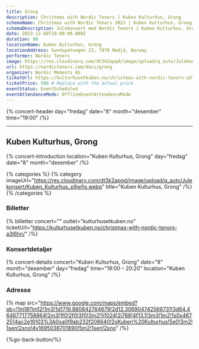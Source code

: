 ```yaml
---
title: Grong
description: Christmas with Nordic Tenors | Kuben Kulturhus, Grong
schemaName: Christmas with Nordic Tenors 2023 | Kuben Kulturhus, Grong
schemaDescription: Julekonsert med Nordic Tenors i Kuben Kulturhus, Grong
date: 2023-12-08T19:00:00.000Z
duration: 80
locationName: Kuben Kulturhus, Grong
locationAddress: Sundspetvegen 23, 7870 Medjå, Norway
performer: Nordic Tenors
image: https://res.cloudinary.com/dt3k2apqd/image/upload/q_auto/Julekonsert/schema_-_kuben_kulturhus_grong_x8xcnp.webp
url: https://nordictenors.com/docs/grong
organizer: Nordic Moments AS
ticketUrl: https://kulturhusetkuben.no/christmas-with-nordic-tenors-a3l6hn/
ticketPrice: 580 # Replace with the actual price
eventStatus: EventScheduled
eventAttendanceMode: OfflineEventAttendanceMode
---
```


{% concert-header day="fredag" date="8" month="desember" time="19:00" /%}

---

## Kuben Kulturhus, Grong

{% concert-introduction location="Kuben Kulturhus, Grong" day="fredag" date="8" month="desember" /%}

{% categories %}
{% category imageUrl="https://res.cloudinary.com/dt3k2apqd/image/upload/q_auto/Julekonsert/Kuben_Kulturhus_p9wfis.webp" title="Kuben Kulturhus, Grong" /%}
{% /categories %}

### Billetter

{% billetter concert="" outlet="kulturhusetkuben.no" ticketUrl="https://kulturhusetkuben.no/christmas-with-nordic-tenors-a3l6hn/" /%}

### Konsertdetaljer

{% concert-details concert="Kuben Kulturhus, Grong" date="8" month="desember" day="fredag" time="19:00 – 20:20" location="Kuben Kulturhus, Grong" /%}

### Adresse

{% map src="https://www.google.com/maps/embed?pb=!1m18!1m12!1m3!1d1719.880842764679!2d12.306904742566731!3d64.46467717758864!2m3!1f0!2f0!3f0!3m2!1i1024!2i768!4f13.1!3m3!1m2!1s0x4672514ac2e19103%3A0xa0f9ab232f208640!2sKuben%20Kulturhus!5e0!3m2!1sen!2sno!4v1695036701890!5m2!1sen!2sno" /%}

{%go-back-button/%}

